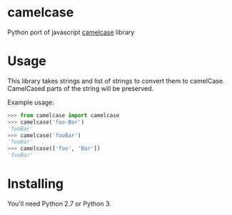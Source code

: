 camelcase
=========

Python port of javascript [camelcase](https://github.com/sindresorhus/camelcase) library

Usage
=====

This library takes strings and list of strings to convert them to camelCase.
CamelCased parts of the string will be preserved.

Example usage:

```python
>>> from camelcase import camelcase
>>> camelcase('foo-Bar')
'fooBar'
>>> camelcase('fooBar')
'fooBar'
>>> camelcase(['foo', 'Bar'])
'fooBar'
```

Installing
==========

You'll need Python 2.7 or Python 3.
